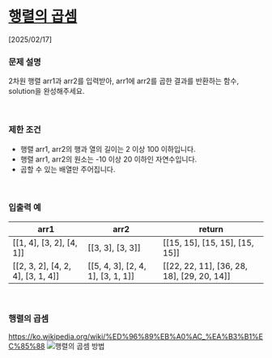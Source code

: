 # [행렬의 곱셈](https://school.programmers.co.kr/learn/courses/30/lessons/12949)

[2025/02/17]

### 문제 설명

2차원 행렬 arr1과 arr2를 입력받아, arr1에 arr2를 곱한 결과를 반환하는 함수, solution을 완성해주세요.

<br />

### 제한 조건

- 행렬 arr1, arr2의 행과 열의 길이는 2 이상 100 이하입니다.
- 행렬 arr1, arr2의 원소는 -10 이상 20 이하인 자연수입니다.
- 곱할 수 있는 배열만 주어집니다.

<br />

### 입출력 예

| arr1                              | arr2                              | return                                     |
| --------------------------------- | --------------------------------- | ------------------------------------------ |
| [[1, 4], [3, 2], [4, 1]]          | [[3, 3], [3, 3]]                  | [[15, 15], [15, 15], [15, 15]]             |
| [[2, 3, 2], [4, 2, 4], [3, 1, 4]] | [[5, 4, 3], [2, 4, 1], [3, 1, 1]] | [[22, 22, 11], [36, 28, 18], [29, 20, 14]] |

<br />

### 행렬의 곱셈

https://ko.wikipedia.org/wiki/%ED%96%89%EB%A0%AC_%EA%B3%B1%EC%85%88
![행렬의 곱셈 방법](https://upload.wikimedia.org/wikipedia/commons/thumb/e/eb/Matrix_multiplication_diagram_2.svg/800px-Matrix_multiplication_diagram_2.svg.png)
